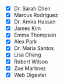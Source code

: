 - [x] Dr. Sarah Chen
- [x] Marcus Rodriguez
- [x] Dr. Amira Hassan
- [x] James Kim
- [x] Emma Thompson
- [x] Alex Park
- [x] Dr. Maria Santos
- [x] Lisa Chang
- [x] Robert Wilson
- [x] Zoe Martinez
- [x] Web Digester
